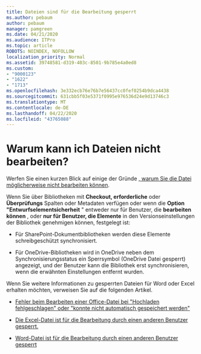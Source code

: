 ```yaml
---
title: Dateien sind für die Bearbeitung gesperrt
ms.author: pebaum
author: pebaum
manager: pamgreen
ms.date: 04/21/2020
ms.audience: ITPro
ms.topic: article
ROBOTS: NOINDEX, NOFOLLOW
localization_priority: Normal
ms.assetid: 39748581-d319-403c-8501-9b785e4a0ed8
ms.custom:
- "9000123"
- "1622"
- "1713"
ms.openlocfilehash: 3e332ecb76e76b7e56437cc0fef0254b9dca4438
ms.sourcegitcommit: 631cbb5f03e5371f0995e976536d24e9d13746c3
ms.translationtype: MT
ms.contentlocale: de-DE
ms.lasthandoff: 04/22/2020
ms.locfileid: "43765088"
---
```

# <a name="why-cant-i-edit-files"></a>Warum kann ich Dateien nicht bearbeiten?

Werfen Sie einen kurzen Blick auf einige der Gründe [, warum Sie die Datei möglicherweise nicht bearbeiten können](https://support.office.com/article/why-can-t-i-edit-this-file-97315f48-aa5e-49d3-a4ae-a14b73daf87b).

Wenn Sie über Bibliotheken mit **Checkout, erforderliche** oder **Überprüfungs** Spalten oder Metadaten verfügen oder wenn die **Option "Entwurfselementsicherheit** " entweder nur für Benutzer, die **bearbeiten können** , oder **nur für Benutzer, die Elemente** in den Versionseinstellungen der Bibliothek genehmigen können, festgelegt ist:

- Für SharePoint-Dokumentbibliotheken werden diese Elemente schreibgeschützt synchronisiert.

- Für OneDrive-Bibliotheken wird in OneDrive neben dem Synchronisierungsstatus ein Sperrsymbol (OneDrive Datei gesperrt) angezeigt, und der Benutzer kann die Bibliothek erst synchronisieren, wenn die erwähnten Einstellungen entfernt wurden. 

Wenn Sie weitere Informationen zu gesperrten Dateien für Word oder Excel erhalten möchten, verweisen Sie auf die folgenden Artikel.

- [Fehler beim Bearbeiten einer Office-Datei bei "Hochladen fehlgeschlagen" oder "konnte nicht automatisch gespeichert werden"](https://support.office.com/article/i-got-an-upload-failed-or-couldn-t-save-automatically-error-while-editing-an-office-file-93a14d34-88e3-4a91-9eef-58cc541d31f8)

- [Die Excel-Datei ist für die Bearbeitung durch einen anderen Benutzer gesperrt.](https://support.office.com/article/Excel-file-is-locked-for-editing-by-another-user-6fa93887-2c2c-45f0-abcc-31b04aed68b3)

- [Word-Datei ist für die Bearbeitung durch einen anderen Benutzer gesperrt](https://support.microsoft.com/help/313472/the-document-is-locked-for-editing-by-another-user-error-message-when)

